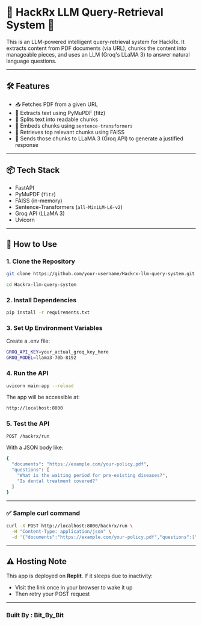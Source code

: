 # 🚀 HackRx LLM Query-Retrieval System 🤖

This is an LLM-powered intelligent query-retrieval system for HackRx. It extracts content from PDF documents (via URL), chunks the content into manageable pieces, and uses an LLM (Groq's LLaMA 3) to answer natural language questions.

---

## 🛠️ Features

- 📥 Fetches PDF from a given URL
- 🧾 Extracts text using PyMuPDF (fitz)
- 🧠 Splits text into readable chunks
- 🔎 Embeds chunks using `sentence-transformers`
- 📡 Retrieves top relevant chunks using FAISS
- 💬 Sends those chunks to LLaMA 3 (Groq API) to generate a justified response

---

## 📦 Tech Stack

- FastAPI
- PyMuPDF (`fitz`)
- FAISS (in-memory)
- Sentence-Transformers (`all-MiniLM-L6-v2`)
- Groq API (LLaMA 3)
- Uvicorn

---

## 🧪 How to Use

### 1. Clone the Repository

```bash
git clone https://github.com/your-username/Hackrx-llm-query-system.git

cd Hackrx-llm-query-system
```

### 2.  Install Dependencies

```bash
pip install -r requirements.txt
```

### 3.   Set Up Environment Variables
Create a .env file:

```bash
GROQ_API_KEY=your_actual_groq_key_here
GROQ_MODEL=llama3-70b-8192
```

### 4. Run the API
```bash
uvicorn main:app --reload
```
The app will be accessible at:
```bash
http://localhost:8000
```
### 5. Test the API
```bash
POST /hackrx/run
```
With a JSON body like:

```bash
{
  "documents": "https://example.com/your-policy.pdf",
  "questions": [
    "What is the waiting period for pre-existing diseases?",
    "Is dental treatment covered?"
  ]
}
```

---
### ✅ Sample curl command
```bash
curl -X POST http://localhost:8000/hackrx/run \
  -H "Content-Type: application/json" \
  -d '{"documents":"https://example.com/your-policy.pdf","questions":["What is covered under AYUSH treatment?"]}'
```
---
## ⚠️ Hosting Note

This app is deployed on **Replit**. If it sleeps due to inactivity:
- Visit the link once in your browser to wake it up
- Then retry your POST request
---
###  Built By : Bit_By_Bit